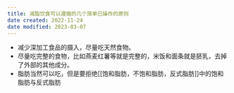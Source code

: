 ```yaml
---
title: 减脂饮食可以遵循的几个简单已操作的原则
date created: 2022-11-24
date modified: 2023-03-07
---
```

- 减少深加工食品的摄入，尽量吃天然食物。
- 尽量吃完整的食物，比如燕麦红薯等就是完整的，米饭和面条就是胚乳，去掉了外部的其他成分。
- 脂肪当然可以吃，但是要拒绝[[饱和脂肪，不饱和脂肪，反式脂肪]]中的饱和脂肪与反式脂肪

